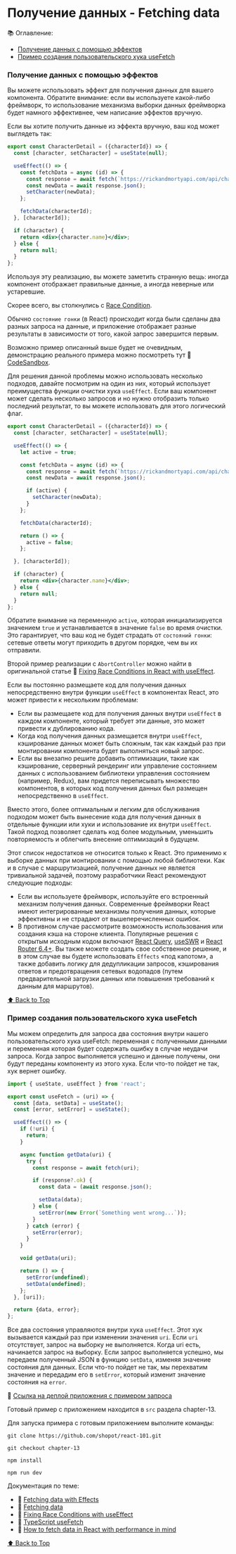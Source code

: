 # Получение данных - Fetching data

📚 Оглавление:

- [Получение данных с помощью эффектов](#получение-данных-с-помощью-эффектов)
- [Пример создания пользовательского хука useFetch](#пример-создания-пользовательского-хука-usefetch)

### Получение данных с помощью эффектов

Вы можете использовать эффект для получения данных для вашего компонента. Обратите внимание: если вы используете
какой-либо фреймворк, то использование механизма выборки данных фреймворка будет намного эффективнее, чем написание
эффектов вручную.

Если вы хотите получить данные из эффекта вручную, ваш код может выглядеть так:

```jsx
export const CharacterDetail = ({characterId}) => {
  const [character, setCharacter] = useState(null);

  useEffect(() => {
    const fetchData = async (id) => {
      const response = await fetch(`https://rickandmortyapi.com/api/character/${id}/`);
      const newData = await response.json();
      setCharacter(newData);
    };

    fetchData(characterId);
  }, [characterId]);

  if (character) {
    return <div>{character.name}</div>;
  } else {
    return null;
  }
};
```

Используя эту реализацию, вы можете заметить странную вещь: иногда компонент отображает правильные данные, а иногда
неверные или устаревшие.

Скорее всего, вы столкнулись с [Race Condition](https://en.wikipedia.org/wiki/Race_condition).

Обычно `состояние гонки` (в React) происходит когда были сделаны два разных запроса на данные, и приложение отображает
разные результаты в зависимости от того, какой запрос завершится первым.

Возможно пример описанный выше будет не очевидным, демонстрацию реального примера можно посмотреть тут
🔗 [CodeSandbox](https://codesandbox.io/s/beating-async-race-conditions-in-react-forked-v8yfjp?file=/src/CharacterDetail.js).

Для решения данной проблемы можно использовать несколько подходов, давайте посмотрим на один из них, который использует
преимущества функции очистки хука `useEffect`. Если ваш компонент может сделать несколько запросов и но нужно отобразить
только последний результат, то вы можете использовать для этого логический флаг.

```jsx
export const CharacterDetail = ({characterId}) => {
  const [character, setCharacter] = useState(null);

  useEffect(() => {
    let active = true;

    const fetchData = async (id) => {
      const response = await fetch(`https://rickandmortyapi.com/api/character/${id}/`);
      const newData = await response.json();

      if (active) {
        setCharacter(newData);
      }
    };

    fetchData(characterId);

    return () => {
      active = false;
    };

  }, [characterId]);

  if (character) {
    return <div>{character.name}</div>;
  } else {
    return null;
  }
};
```

Обратите внимание на переменную `active`, которая инициализируется значением `true` и устанавливается в значение `false`
во время очистки. Это гарантирует, что ваш код не будет страдать от `состояний гонки`: сетевые ответы могут приходить в
другом порядке, чем вы их отправили.

Второй пример реализации с `AbortController` можно найти в оригинальной
статье
🔗 [Fixing Race Conditions in React with useEffect](https://maxrozen.com/race-conditions-fetching-data-react-with-useeffect).

Если вы постоянно размещаете код для получения данных непосредственно внутри функции `useEffect` в компонентах React,
это
может привести к нескольким проблемам:

- Если вы размещаете код для получения данных внутри `useEffect` в каждом компоненте, который требует эти данные, это
  может привести к дублированию кода.
- Когда код получения данных размещается внутри `useEffect`, кэширование данных может быть сложным, так как каждый раз
  при монтировании компонента будет выполняться новый запрос.
- Если вы внезапно решите добавить оптимизации, такие как кэширование, серверный рендеринг или управление состоянием
  данных с использованием библиотеки управления состоянием (например, Redux), вам придется переписывать множество
  компонентов, в которых код получения данных был размещен непосредственно в `useEffect`.

Вместо этого, более оптимальным и легким для обслуживания подходом может быть вынесение кода для получения данных в
отдельные функции или хуки и использование их внутри `useEffect`. Такой подход позволяет сделать код более модульным,
уменьшить повторяемость и облегчить внесение оптимизаций в будущем.

Этот список недостатков не относится только к React. Это применимо к выборке данных при монтировании с помощью любой
библиотеки. Как и в случае с маршрутизацией, получение данных не является тривиальной задачей, поэтому разработчики
React рекомендуют следующие подходы:

- Если вы используете фреймворк, используйте его встроенный механизм получения данных. Современные фреймворки React
  имеют интегрированные механизмы получения данных, которые эффективны и не страдают от вышеперечисленных ошибок.
- В противном случае рассмотрите возможность использования или создания кэша на стороне клиента. Популярные решения с
  открытым исходным кодом включают [React Query](https://react-query.tanstack.com/), [useSWR](https://swr.vercel.app/) и
  [React Router 6.4+](https://reactrouter.com/en/main/start/overview). Вы также можете создать свое собственное решение,
  и в этом случае вы будете использовать `Effects` «под капотом», а также добавить логику для дедупликации запросов,
  кэширования ответов и предотвращения сетевых водопадов (путем предварительной загрузки данных или повышения
  требований к данным для маршрутов).

[⬆ Back to Top](#получение-данных---fetching-data)

### Пример создания пользовательского хука useFetch

Мы можем определить для запроса два состояния внутри нашего пользовательского хука useFetch: переменная с полученными
данными и переменная которая будет содержать ошибку в случае неудачи запроса. Когда запрос выполняется успешно и данные
получены, они будут переданы компоненту из этого хука. Если что-то пойдет не так, хук вернет ошибку.

```jsx
import { useState, useEffect } from 'react';

export const useFetch = (uri) => {
  const [data, setData] = useState();
  const [error, setError] = useState();

  useEffect(() => {
    if (!uri) {
      return;
    }

    async function getData(uri) {
      try {
        const response = await fetch(uri);

        if (response?.ok) {
          const data = (await response.json();

          setData(data);
        } else {
          setError(new Error(`Something went wrong...`));
        }
      } catch (error) {
        setError(error);
      }
    }

    void getData(uri);

    return () => {
      setError(undefined);
      setData(undefined);
    };
  }, [uri]);

  return {data, error};
};
```

Все два состояния управляются внутри хука `useEffect`. Этот хук вызывается каждый раз при изменении значения `uri`. Если
`uri` отсутствует, запрос на выборку не выполняется. Когда uri есть, начинается запрос на выборку. Если запрос
выполняется успешно, мы передаем полученный JSON в функцию `setData`, изменяя значение состояния для данных. Если что-то
пойдет не так, мы перехватим значение и передадим его в `setError`, который изменит значение состояния на `error`.

🔗 [Ссылка на деплой приложения с примером запроса](https://fetch-data-ab1e50.netlify.app)

Готовый пример с приложением находится в `src` раздела chapter-13.

Для запуска примера с готовым приложением выполните команды:

```shell
git clone https://github.com/shopot/react-101.git

git checkout chapter-13

npm install

npm run dev
```

Документация по теме:

- 🔗 [Fetching data with Effects](https://react.dev/reference/react/useEffect#fetching-data-with-effects)
- 🔗 [Fetching data](https://react.dev/learn/you-might-not-need-an-effect#fetching-data)
- 🔗 [Fixing Race Conditions with useEffect](https://maxrozen.com/race-conditions-fetching-data-react-with-useeffect)
- 🔗 [TypeScript useFetch](https://usehooks-ts.com/react-hook/use-fetch)
- 🔗 [How to fetch data in React with performance in mind](https://www.developerway.com/posts/how-to-fetch-data-in-react)

[⬆ Back to Top](#получение-данных---fetching-data)
